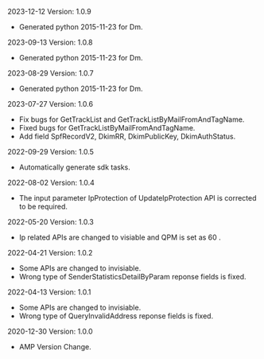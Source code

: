 2023-12-12 Version: 1.0.9
- Generated python 2015-11-23 for Dm.

2023-09-13 Version: 1.0.8
- Generated python 2015-11-23 for Dm.

2023-08-29 Version: 1.0.7
- Generated python 2015-11-23 for Dm.

2023-07-27 Version: 1.0.6
- Fix bugs for GetTrackList and GetTrackListByMailFromAndTagName.
- Fixed bugs for GetTrackListByMailFromAndTagName.
- Add field SpfRecordV2, DkimRR, DkimPublicKey, DkimAuthStatus.

2022-09-29 Version: 1.0.5
- Automatically generate sdk tasks.

2022-08-02 Version: 1.0.4
- The input parameter IpProtection of UpdateIpProtection API  is corrected to be required. 

2022-05-20 Version: 1.0.3
- Ip related APIs are changed to visiable and QPM is set as 60 .

2022-04-21 Version: 1.0.2
- Some APIs are changed to invisiable.
- Wrong type of SenderStatisticsDetailByParam reponse fields is fixed.

2022-04-13 Version: 1.0.1
- Some APIs are changed to invisiable.
- Wrong type of QueryInvalidAddress reponse fields is fixed.

2020-12-30 Version: 1.0.0
- AMP Version Change.

